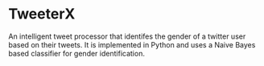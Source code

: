 # TweeterX
An intelligent tweet processor that identifes the gender of a twitter user based on their tweets. It is
implemented in Python and uses a Naive Bayes based classifier for gender identification.
